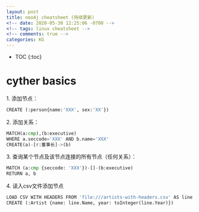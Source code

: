 ```yaml
---
layout: post
title: neo4j cheatsheet (持续更新)
<!-- date: 2020-05-30 12:25:06 -0700 -->
<!-- tags: linux cheatsheet -->
<!-- comments: true -->
categories: KG
---
```



* TOC
{:toc}

cyther basics
==============

1\. 添加节点： 

```python
CREATE (:person{name:'XXX', sex:'XX'})
```

2\. 添加关系： 

```python
MATCH(a:cmp),(b:executive)
WHERE a.seccode='XXX' AND b.name='XXX'
CREATE(a)-[r:董事长]->(b)
```

3\. 查询某个节点及该节点连接的所有节点（任何关系）：

```python
MATCH (a:cmp {seccode: 'XXX'})-[]-(b:executive)
RETURN a, b
```

4\. 读入csv文件添加节点

```python
LOAD CSV WITH HEADERS FROM 'file:///artists-with-headers.csv' AS line
CREATE (:Artist {name: line.Name, year: toInteger(line.Year)})
```
